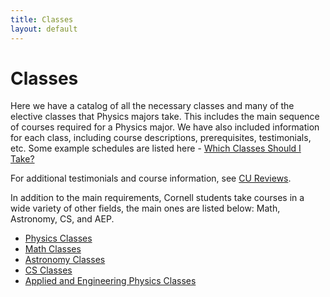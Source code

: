 ```yaml
---
title: Classes
layout: default
---
```

<link rel="stylesheet" href="/main.css">

# Classes

Here we have a catalog of all the necessary classes and many of the elective classes that Physics majors take. This includes the main sequence of courses required for a Physics major. We have also included information for each class, including course descriptions, prerequisites, testimonials, etc. Some example schedules are listed here - [Which Classes Should I Take?](/resources/which_class.html)


For additional testimonials and course information, see [CU Reviews](https://www.cureviews.org/). 


In addition to the main requirements, Cornell students take courses in a wide variety of other fields, the main ones are listed below: Math, Astronomy, CS, and AEP.



- [Physics Classes](/classes/physclasses.html)
- [Math Classes](/classes/mathclasses.html)
- [Astronomy Classes](/classes/astroclasses.html)
- [CS Classes](/classes/csclasses.html)
- [Applied and Engineering Physics Classes](/classes/aepclasses.html)
